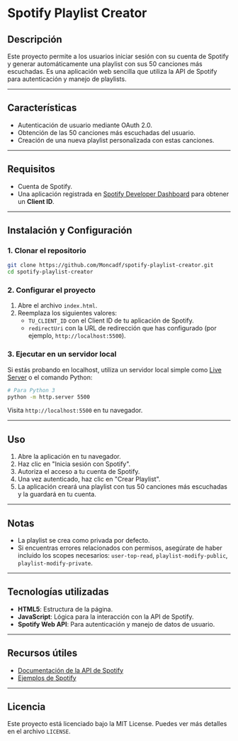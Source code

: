 # Spotify Playlist Creator

## Descripción
Este proyecto permite a los usuarios iniciar sesión con su cuenta de Spotify y generar automáticamente una playlist con sus 50 canciones más escuchadas. Es una aplicación web sencilla que utiliza la API de Spotify para autenticación y manejo de playlists.

---

## Características
- Autenticación de usuario mediante OAuth 2.0.
- Obtención de las 50 canciones más escuchadas del usuario.
- Creación de una nueva playlist personalizada con estas canciones.

---

## Requisitos
- Cuenta de Spotify.
- Una aplicación registrada en [Spotify Developer Dashboard](https://developer.spotify.com/dashboard/) para obtener un **Client ID**.

---

## Instalación y Configuración
### 1. Clonar el repositorio
```bash
git clone https://github.com/Moncadf/spotify-playlist-creator.git
cd spotify-playlist-creator
```

### 2. Configurar el proyecto
1. Abre el archivo `index.html`.
2. Reemplaza los siguientes valores:
   - `TU_CLIENT_ID` con el Client ID de tu aplicación de Spotify.
   - `redirectUri` con la URL de redirección que has configurado (por ejemplo, `http://localhost:5500`).

### 3. Ejecutar en un servidor local
Si estás probando en localhost, utiliza un servidor local simple como [Live Server](https://marketplace.visualstudio.com/items?itemName=ritwickdey.LiveServer) o el comando Python:
```bash
# Para Python 3
python -m http.server 5500
```
Visita `http://localhost:5500` en tu navegador.

---

## Uso
1. Abre la aplicación en tu navegador.
2. Haz clic en "Inicia sesión con Spotify".
3. Autoriza el acceso a tu cuenta de Spotify.
4. Una vez autenticado, haz clic en "Crear Playlist".
5. La aplicación creará una playlist con tus 50 canciones más escuchadas y la guardará en tu cuenta.

---

## Notas
- La playlist se crea como privada por defecto.
- Si encuentras errores relacionados con permisos, asegúrate de haber incluido los scopes necesarios: `user-top-read`, `playlist-modify-public`, `playlist-modify-private`.

---

## Tecnologías utilizadas
- **HTML5**: Estructura de la página.
- **JavaScript**: Lógica para la interacción con la API de Spotify.
- **Spotify Web API**: Para autenticación y manejo de datos de usuario.

---

## Recursos útiles
- [Documentación de la API de Spotify](https://developer.spotify.com/documentation/web-api/)
- [Ejemplos de Spotify](https://developer.spotify.com/documentation/web-api/getting-started/)

---

## Licencia
Este proyecto está licenciado bajo la MIT License. Puedes ver más detalles en el archivo `LICENSE`.
